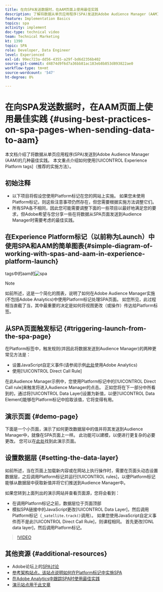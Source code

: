 ```yaml
---
title: 在向SPA发送数据时，在AAM页面上使用最佳实践
description: 了解将数据从单页应用程序(SPA)发送到Adobe Audience Manager (AAM)的最佳实践。 本文重点介绍使用Experience Platform标签这一推荐的实施方法。
feature: Implementation Basics
topics: spa
activity: implement
doc-type: technical video
team: Technical Marketing
kt: 1390
topic: SPA
role: Developer, Data Engineer
level: Experienced
exl-id: 99ec723a-dd56-4355-a29f-bd6d2356b402
source-git-commit: d4874d9f6d7a36bb81ac183eb8b853d893822ae0
workflow-type: tm+mt
source-wordcount: '547'
ht-degree: 0%

---
```


# 在向SPA发送数据时，在AAM页面上使用最佳实践 {#using-best-practices-on-spa-pages-when-sending-data-to-aam}

本文档介绍了将数据从单页应用程序(SPA)发送到Adobe Audience Manager (AAM)的几种最佳实践。 本文重点介绍如何使用[!UICONTROL Experience Platform tags]（推荐的实施方法）。

## 初始注释

* 以下项目将假设您使用Platform标记在您的网站上实施。 如果您未使用Platform标记，则这些注意事项仍然存在，但您需要根据实施方法调整它们。
* 所有SPA各不相同，因此您可能需要调整下面的一些项目以最好地满足您的要求，但Adobe希望与您分享一些在将数据从SPA页面发送到Audience Manager时需要考虑的最佳实践。

## 在Experience Platform标记（以前称为Launch）中使用SPA和AAM的简单图表{#simple-diagram-of-working-with-spas-and-aam-in-experience-platform-launch}

tags中的aam的![spa](assets/spa_for_aam_in_launch.png)

>[!NOTE]
>如前所述，这是一个简化的图表，说明了如何在Adobe Audience Manager实施(不包括Adobe Analytics)中使用Platform标记处理SPA页面。 如您所见，此过程相当直截了当，其中最重要的决定是如何将视图更改（或操作）传达给Platform标签。

## 从SPA页面触发标记 {#triggering-launch-from-the-spa-page}

在Platform标签中，触发规则(并因此将数据发送到Audience Manager)的两种更常见方法是：

* 设置JavaScript自定义事件(请参阅示例[此处](https://helpx.adobe.com/analytics/kt/using/spa-analytics-best-practices-feature-video-use.html)使用Adobe Analytics)
* 使用[!UICONTROL Direct Call Rule]

在此Audience Manager示例中，您使用Platform标记中的[!UICONTROL Direct Call rule]来触发将进入Audience Manager的点击。 正如您将在下一部分中所看到的，通过将[!UICONTROL Data Layer]设置为新值，以便[!UICONTROL Data Element]能够在Platform标记中拾取该值，它将变得有用。

## 演示页面 {#demo-page}

下面是一个小页面，演示了如何更改数据层中的值并将其发送到Audience Manager中，就像在SPA页面上一样。 此功能可以建模，以便进行更复杂的必要更改。 您可以在[此处](https://aam.enablementadobe.com/SPA-Launch.html)找到此演示页面。

## 设置数据层 {#setting-the-data-layer}

如前所述，当在页面上加载新内容或在网站上执行操作时，需要在页面头动态设置数据层，之后调用Platform标记并运行[!UICONTROL rules]，以便Platform标记能够从数据层中获取新值并将它们推送到Audience Manager中。

如果您转到上面列出的演示网站并查看页面源，您将会看到：

* 在调用Platform标记之前，数据层位于页面顶部
* 模拟SPA链接中的JavaScript更改[!UICONTROL Data Layer]，然后调用Platform标记（`_satellite.track()`调用）。 如果您使用JavaScript自定义事件而不是此[!UICONTROL Direct Call Rule]，则课程相同。 首先更改[!DNL data layer]，然后调用Platform标记。

>[!VIDEO](https://video.tv.adobe.com/v/38106/?quality=12&captions=chi_hans)

## 其他资源 {#additional-resources}

* Adobe论坛上的[SPA讨论](https://forums.adobe.com/thread/2451022)
* [参考架构站点，该站点说明如何在Platform标记中实施SPA](https://helpx.adobe.com/experience-manager/kt/integration/using/launch-reference-architecture-SPA-tutorial-implement.html)
* [在Adobe Analytics中跟踪SPA时使用最佳实践](https://helpx.adobe.com/analytics/kt/using/spa-analytics-best-practices-feature-video-use.html)
* [演示站点用于此文章](https://aam.enablementadobe.com/SPA-Launch.html)
